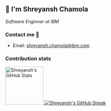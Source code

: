 <h2> 👋 I'm Shreyansh Chamola</h2>
<p><em>Software Enginner at IBM</em></p>

### Contact me 📱
+ Email: shreyansh.chamola@ibm.com


### Contribution stats

<a href="https://github.com/schamola">
<img height="120px" src="https://github-readme-stats.vercel.app/api?username=schamola&count_private=true&show_icons=true&hide_title=true&include_all_commits=true&theme=radical&line_height=21" alt="Shreyansh's GitHub Stats"/>
</a>
<a height="120px" href="https://git.io/streak-stats"><img src="http://github-readme-streak-stats.herokuapp.com?user=schamola&theme=radical" alt="Shreyansh's GitHub Streak" /></a>
